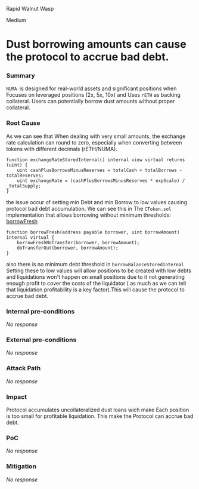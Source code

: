 Rapid Walnut Wasp

Medium

# Dust borrowing amounts can cause the protocol to accrue bad debt.

### Summary

`NUMA `is designed for real-world assets and significant positions when Focuses on leveraged positions (2x, 5x, 10x) and Uses `rETH` as backing collateral. Users can potentially borrow dust amounts without proper collateral.

### Root Cause

As we can see that When dealing with very small amounts, the exchange rate calculation can round to zero, especially when converting between tokens with different decimals (rETH/NUMA).
```solidity
function exchangeRateStoredInternal() internal view virtual returns (uint) {
    uint cashPlusBorrowsMinusReserves = totalCash + totalBorrows - totalReserves;
    uint exchangeRate = (cashPlusBorrowsMinusReserves * expScale) / _totalSupply;
}
```
the issue occur of setting min Debt and min Borrow to low values causing protocol bad debt accumulation. We can see this in The `CToken.sol` implementation that allows borrowing without minimum thresholds:
[borrowFresh](https://github.com/sherlock-audit/2024-12-numa-audit/blob/main/Numa/contracts/lending/CToken.sol#L709)
```solidity
function borrowFresh(address payable borrower, uint borrowAmount) internal virtual {
    borrowFreshNoTransfer(borrower, borrowAmount);
    doTransferOut(borrower, borrowAmount);
}
```
also there is no minimum debt threshold in `borrowBalanceStoredInternal` 
Setting these to low values will allow positions to be created with low debts and liquidations won't happen on small positions due to it not generating enough profit to cover the costs of the liquidator ( as much as we can tell that liquidation profitability is a key factor).This will cause the protocol to accrue bad debt.


### Internal pre-conditions

_No response_

### External pre-conditions

_No response_

### Attack Path

_No response_

### Impact

Protocol accumulates uncollateralized dust loans wich make Each position is too small for profitable liquidation. This make the Protocol can accrue bad debt.

### PoC

_No response_

### Mitigation

_No response_